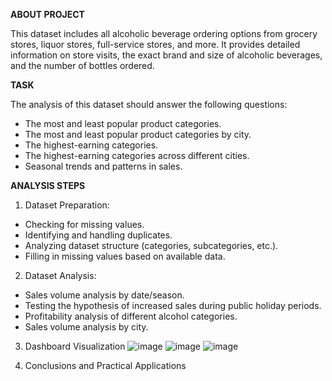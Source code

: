 **ABOUT PROJECT**

This dataset includes all alcoholic beverage ordering options from grocery stores, liquor stores, full-service stores, and more. It provides detailed information on store visits, the exact brand and size of alcoholic beverages, and the number of bottles ordered.


**TASK**

The analysis of this dataset should answer the following questions:
- The most and least popular product categories.
- The most and least popular product categories by city.
- The highest-earning categories.
- The highest-earning categories across different cities.
- Seasonal trends and patterns in sales.


**ANALYSIS STEPS** 

1. Dataset Preparation:
- Checking for missing values.
- Identifying and handling duplicates.
- Analyzing dataset structure (categories, subcategories, etc.).
- Filling in missing values based on available data.
  
2. Dataset Analysis:
- Sales volume analysis by date/season.
- Testing the hypothesis of increased sales during public holiday periods.
- Profitability analysis of different alcohol categories.
- Sales volume analysis by city.
  
3. Dashboard Visualization
  ![image](https://github.com/user-attachments/assets/2eb3903f-5461-4eb8-9d7d-aba7ec262f24)
  ![image](https://github.com/user-attachments/assets/1b35f87f-7bdd-4621-8044-22b282bfeb7d)
  ![image](https://github.com/user-attachments/assets/d82c1d58-88c3-4598-a537-80caf6cd67c5)


4. Conclusions and Practical Applications
